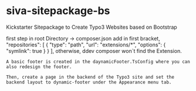 # siva-sitepackage-bs
Kickstarter Sitepackage to Create Typo3 Websites based on Bootstrap

first step in root Directory -> composer.json add in first bracket, 	"repositories": [
		{
			"type": "path",
			"url": "extensions/*",
      "options": {
				"symlink": true
			}
		}
	],
  otherwise, ddev composer won´t find the Extension.

	A basic footer is created in the daynamicFooter.TsConfig where you can also redesign the footer. 

	Then, create a page in the backend of the Typo3 site and set the backend layout to dynamic-footer under the Appearance menu tab.
  